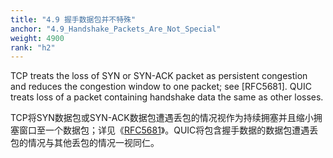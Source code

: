 ```yaml
---
title: "4.9 握手数据包并不特殊"
anchor: "4.9_Handshake_Packets_Are_Not_Special"
weight: 4900
rank: "h2"
---
```


TCP treats the loss of SYN or SYN-ACK packet as persistent congestion and reduces the congestion window to one packet; see [RFC5681]. QUIC treats loss of a packet containing handshake data the same as other losses.

TCP将SYN数据包或SYN-ACK数据包遭遇丢包的情况视作为持续拥塞并且缩小拥塞窗口至一个数据包；详见《[RFC5681]()》。QUIC将包含握手数据的数据包遭遇丢包的情况与其他丢包的情况一视同仁。
